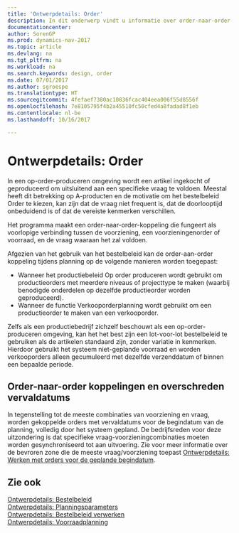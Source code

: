 ```yaml
---
title: 'Ontwerpdetails: Order'
description: In dit onderwerp vindt u informatie over order-naar-order-koppelingen in een omgeving waarin op order wordt geproduceerd.
documentationcenter: 
author: SorenGP
ms.prod: dynamics-nav-2017
ms.topic: article
ms.devlang: na
ms.tgt_pltfrm: na
ms.workload: na
ms.search.keywords: design, order
ms.date: 07/01/2017
ms.author: sgroespe
ms.translationtype: HT
ms.sourcegitcommit: 4fefaef7380ac10836fcac404eea006f55d8556f
ms.openlocfilehash: 7e8105795f4b2a45510fc50cfed4a8fadad8f1eb
ms.contentlocale: nl-be
ms.lasthandoff: 10/16/2017

---
```

# <a name="design-details-order"></a>Ontwerpdetails: Order
In een op-order-produceren omgeving wordt een artikel ingekocht of geproduceerd om uitsluitend aan een specifieke vraag te voldoen. Meestal heeft dit betrekking op A-producten en de motivatie om het bestelbeleid Order te kiezen, kan zijn dat de vraag niet frequent is, dat de doorlooptijd onbeduidend is of dat de vereiste kenmerken verschillen.  
  
Het programma maakt een order-naar-order-koppeling die fungeert als voorlopige verbinding tussen de voorziening, een voorzieningenorder of voorraad, en de vraag waaraan het zal voldoen.  
  
Afgezien van het gebruik van het bestelbeleid kan de order-aan-order koppeling tijdens planning op de volgende manieren worden toegepast:  
  
* Wanneer het productiebeleid Op order produceren wordt gebruikt om productieorders met meerdere niveaus of projecttype te maken (waarbij benodigde onderdelen op dezelfde productieorder worden geproduceerd).  
* Wanneer de functie Verkooporderplanning wordt gebruikt om een productieorder te maken van een verkooporder.  
  
Zelfs als een productiebedrijf zichzelf beschouwt als een op-order-produceren omgeving, kan het het best zijn een lot-voor-lot bestelbeleid te gebruiken als de artikelen standaard zijn, zonder variatie in kenmerken. Hierdoor gebruikt het systeem niet-geplande voorraad en worden verkooporders alleen gecumuleerd met dezelfde verzenddatum of binnen een bepaalde periode.  
  
## <a name="order-to-order-links-and-past-due-dates"></a>Order-naar-order koppelingen en overschreden vervaldatums  
In tegenstelling tot de meeste combinaties van voorziening en vraag, worden gekoppelde orders met vervaldatums voor de begindatum van de planning, volledig door het systeem gepland. De bedrijfsreden voor deze uitzondering is dat specifieke vraag-voorzieningcombinaties moeten worden gesynchroniseerd tot aan uitvoering. Zie voor meer informatie over de bevroren zone die de meeste vraag/voorziening toepast [Ontwerpdetails: Werken met orders voor de geplande begindatum](design-details-dealing-with-orders-before-the-planning-starting-date.md).  
  
## <a name="see-also"></a>Zie ook  
[Ontwerpdetails: Bestelbeleid](design-details-reordering-policies.md)   
[Ontwerpdetails: Planningsparameters](design-details-planning-parameters.md)   
[Ontwerpdetails: Bestelbeleid verwerken](design-details-handling-reordering-policies.md)   
[Ontwerpdetails: Voorraadplanning](design-details-supply-planning.md)
